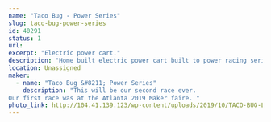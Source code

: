 ```yaml
---
name: "Taco Bug - Power Series"
slug: taco-bug-power-series
id: 40291
status: 1
url: 
excerpt: "Electric power cart."
description: "Home built electric power cart built to power racing series specs."
location: Unassigned
maker:
  - name: "Taco Bug &#8211; Power Series"
    description: "This will be our second race ever. 
Our first race was at the Atlanta 2019 Maker faire. "
photo_link: http://104.41.139.123/wp-content/uploads/2019/10/TACO-BUG-Logo-And-Name-1024x791.png
---
```

